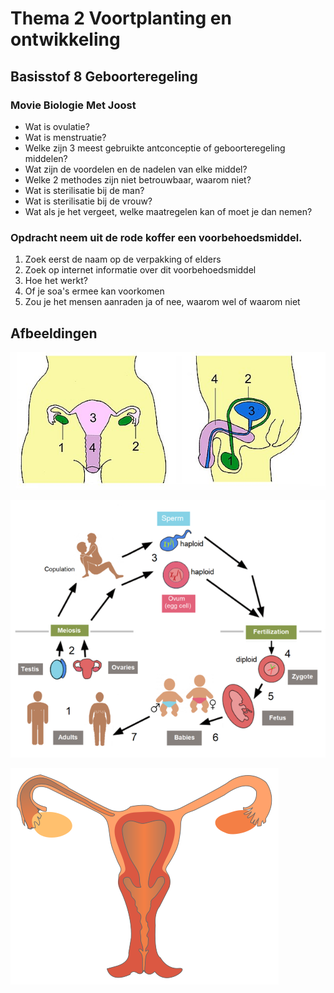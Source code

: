 # Thema 2 Voortplanting en ontwikkeling

## Basisstof 8 Geboorteregeling

### **Movie Biologie Met Joost**

- Wat is ovulatie?
- Wat is menstruatie?
- Welke zijn 3 meest gebruikte antconceptie of geboorteregeling middelen?
- Wat zijn de voordelen en de nadelen van elke middel?
- Welke 2 methodes zijn niet betrouwbaar, waarom niet?
- Wat is sterilisatie bij de man?
- Wat is sterilisatie bij de vrouw?
- Wat als je het vergeet, welke maatregelen kan of moet je dan nemen?


### **Opdracht neem uit de rode koffer een voorbehoedsmiddel.**

1. Zoek eerst de naam op de verpakking of elders
2. Zoek op internet informatie over dit voorbehoedsmiddel
1. Hoe het werkt?
2. Of je soa's ermee kan voorkomen
3. Zou je het mensen aanraden ja of nee, waarom wel of waarom niet 

## Afbeeldingen

![Vrouw en Man](../pictures/voortplantingenontwikkeling/manvrouw.jpg)


![Levenscyclus](../pictures/voortplantingenontwikkeling/levenscyclus.png)


![Vrouw dwarsdoorsnede](../pictures/voortplantingenontwikkeling/vrouwdoorsnede.svg)
